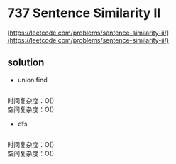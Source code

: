# 737 Sentence Similarity II
[https://leetcode.com/problems/sentence-similarity-ii/](https://leetcode.com/problems/sentence-similarity-ii/)


## solution

- union find
```python

```
时间复杂度：O() <br>
空间复杂度：O()


- dfs
```python

```
时间复杂度：O() <br>
空间复杂度：O()
